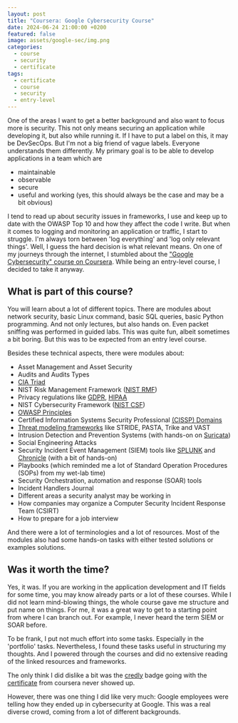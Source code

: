 ```yaml
---
layout: post
title: "Coursera: Google Cybersecurity Course"
date: 2024-06-24 21:00:00 +0200
featured: false
image: assets/google-sec/img.png
categories:
  - course
  - security
  - certificate
tags:
  - certificate
  - course
  - security
  - entry-level
---
```


One of the areas I want to get a better background and also want to focus more is security. This not only means securing 
an application while developing it, but also while running it. If I have to put a label on this, it may be DevSecOps. But I'm
not a big friend of vague labels. Everyone understands them differently. My primary goal is to be able to develop applications
in a team which are

* maintainable
* observable
* secure
* useful and working (yes, this should always be the case and may be a bit obvious)

I tend to read up about security issues in frameworks, I use and keep up to date with the OWASP Top 10 and how they
affect the code I write. But when it comes to logging and monitoring an application or traffic, I start to struggle. I'm always torn between
'log everything' and 'log only relevant things'. Well, I guess the hard decision is what relevant means. On one of my journeys through the internet, 
I stumbled about the ["Google Cybersecurity" course on Coursera](https://www.coursera.org/professional-certificates/google-cybersecurity). While being an entry-level course, I decided to take it anyway. 

## What is part of this course?

You will learn about a lot of different topics. There are modules about network security, basic Linux command, basic SQL queries,
basic Python programming. And not only lectures, but also hands on. Even packet sniffing was performed in guided labs. 
This was quite fun, albeit sometimes a bit boring. But this was to be expected from an entry level course.

Besides these technical aspects, there were modules about:

* Asset Management and Asset Security
* Audits and Audits Types
* [CIA Triad](https://informationsecurity.wustl.edu/items/confidentiality-integrity-and-availability-the-cia-triad/)
* NIST Risk Management Framework ([NIST RMF](https://csrc.nist.gov/projects/risk-management/about-rmf))
* Privacy regulations like [GDPR](https://en.wikipedia.org/wiki/General_Data_Protection_Regulation), [HIPAA](https://en.wikipedia.org/wiki/Health_Insurance_Portability_and_Accountability_Act)
* NIST Cybersecurity Framework ([NIST CSF](https://www.nist.gov/cyberframework))
* [OWASP Principles](https://owasp.org/www-project-developer-guide/draft/foundations/security_principles/)
* Certified Information Systems Security Professional [(CISSP) Domains](https://www.itgovernance.co.uk/blog/the-8-cissp-domains-explained)
* [Threat modeling frameworks](https://en.wikipedia.org/wiki/Threat_model) like STRIDE, PASTA, Trike and VAST
* Intrusion Detection and Prevention Systems (with hands-on on [Suricata](https://suricata.io/))
* Social Engineering Attacks
* Security Incident Event Management (SIEM) tools like [SPLUNK](https://www.splunk.com) and [Chronicle](https://cloud.google.com/chronicle/docs) (with a bit of hands-on)
* Playbooks (which reminded me a lot of Standard Operation Procedures (SOPs) from my wet-lab time)
* Security Orchestration, automation and response (SOAR) tools
* Incident Handlers Journal
* Different areas a security analyst may be working in
* How companies may organize a Computer Security Incident Response Team (CSIRT)
* How to prepare for a job interview

And there were a lot of terminologies and a lot of resources. Most of the modules also had some hands-on tasks with either
tested solutions or examples solutions.

## Was it worth the time?

Yes, it was. If you are working in the application development and IT fields for some time, you may know already parts or 
a lot of these courses. While I did not learn mind-blowing things, the whole course gave me structure and put name on things. For me,
it was a great way to get to a starting point from where I can branch out. For example, I never heard the term SIEM or SOAR before.

To be frank, I put not much effort into some tasks. Especially in the 'portfolio' tasks. Nevertheless, I found these tasks useful in
structuring my thoughts. And I powered through the courses and did no extensive reading of the linked resources and frameworks.

The only think I did dislike a bit was the [credly](https://www.credly.com/users/martin-schmidt.b1cfb06b) badge going with the [certificate](https://www.coursera.org/account/accomplishments/professional-cert/EBPNH67G8L5X) from coursera never
showed up.

However, there was one thing I did like very much: Google employees were telling how they ended up in cybersecurity at Google. This was a real
diverse crowd, coming from a lot of different backgrounds.